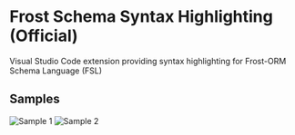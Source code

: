 # Frost Schema Syntax Highlighting (Official)

Visual Studio Code extension providing syntax highlighting for Frost-ORM Schema Language (FSL)

## Samples

![Sample 1](https://frost-orm.github.io/frost-web-docs/assets/images/01-28f66df6b4b253b8873861be97a5b746.png)
![Sample 2](https://frost-orm.github.io/frost-web-docs/assets/images/02-f9b6191e5f066d82528f298b04417a84.png)
